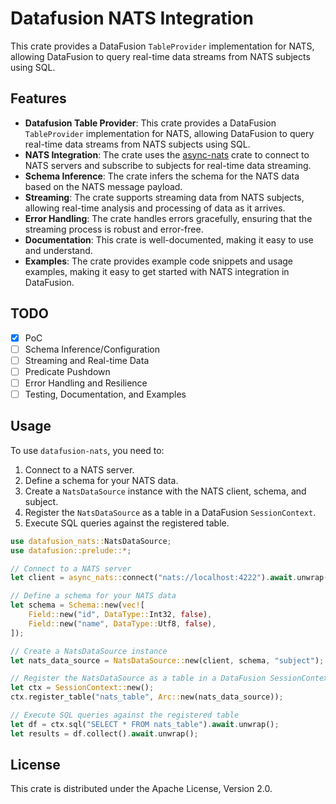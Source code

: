 # Datafusion NATS Integration

This crate provides a DataFusion `TableProvider` implementation for NATS, allowing DataFusion to query real-time data streams from NATS subjects using SQL.

## Features

- **Datafusion Table Provider**: This crate provides a DataFusion `TableProvider` implementation for NATS, allowing DataFusion to query real-time data streams from NATS subjects using SQL.
- **NATS Integration**: The crate uses the [async-nats](https://docs.rs/nats) crate to connect to NATS servers and subscribe to subjects for real-time data streaming.
- **Schema Inference**: The crate infers the schema for the NATS data based on the NATS message payload.
- **Streaming**: The crate supports streaming data from NATS subjects, allowing real-time analysis and processing of data as it arrives.
- **Error Handling**: The crate handles errors gracefully, ensuring that the streaming process is robust and error-free.
- **Documentation**: This crate is well-documented, making it easy to use and understand.
- **Examples**: The crate provides example code snippets and usage examples, making it easy to get started with NATS integration in DataFusion.

## TODO
- [x] PoC
- [ ] Schema Inference/Configuration
- [ ] Streaming and Real-time Data
- [ ] Predicate Pushdown
- [ ] Error Handling and Resilience
- [ ] Testing, Documentation, and Examples

## Usage

To use `datafusion-nats`, you need to:
1. Connect to a NATS server.
2. Define a schema for your NATS data.
3. Create a `NatsDataSource` instance with the NATS client, schema, and subject.
4. Register the `NatsDataSource` as a table in a DataFusion `SessionContext`.
5. Execute SQL queries against the registered table.

```rust
use datafusion_nats::NatsDataSource;
use datafusion::prelude::*;

// Connect to a NATS server
let client = async_nats::connect("nats://localhost:4222").await.unwrap();

// Define a schema for your NATS data
let schema = Schema::new(vec![
    Field::new("id", DataType::Int32, false),
    Field::new("name", DataType::Utf8, false),
]);

// Create a NatsDataSource instance
let nats_data_source = NatsDataSource::new(client, schema, "subject");

// Register the NatsDataSource as a table in a DataFusion SessionContext
let ctx = SessionContext::new();
ctx.register_table("nats_table", Arc::new(nats_data_source));

// Execute SQL queries against the registered table
let df = ctx.sql("SELECT * FROM nats_table").await.unwrap();
let results = df.collect().await.unwrap();
```

## License

This crate is distributed under the Apache License, Version 2.0.